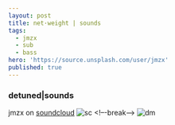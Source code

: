 ```yaml
---
layout: post
title: net·weight | sounds
tags:
  - jmzx
  - sub
  - bass
hero: 'https://source.unsplash.com/user/jmzx'
published: true
---
```

###  detuned|sounds
jmzx on [soundcloud](https://www.soundcloud.com/jmzx/dealin-minds-preview)
![sc](https://www.jmzx.uk/uploads/sc.png)
<!–-break-–>
![dm](https://www.jmzx.uk/uploads/dealin.png)
